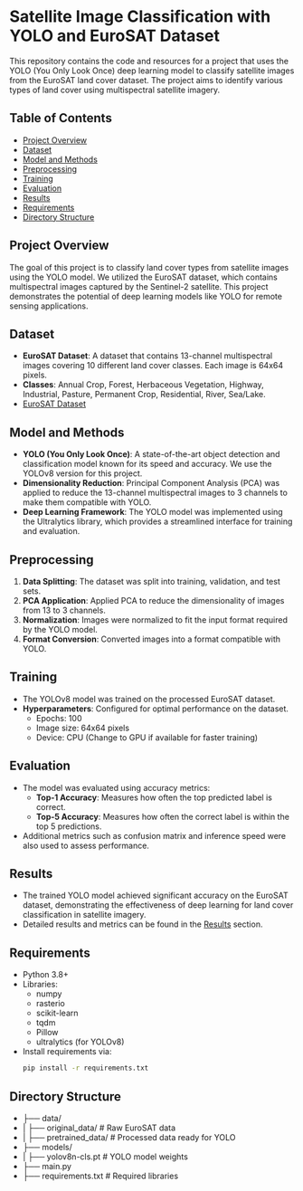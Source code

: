 # Satellite Image Classification with YOLO and EuroSAT Dataset

This repository contains the code and resources for a project that uses the YOLO (You Only Look Once) deep learning model to classify satellite images from the EuroSAT land cover dataset. The project aims to identify various types of land cover using multispectral satellite imagery.

## Table of Contents
- [Project Overview](#project-overview)
- [Dataset](#dataset)
- [Model and Methods](#model-and-methods)
- [Preprocessing](#preprocessing)
- [Training](#training)
- [Evaluation](#evaluation)
- [Results](#results)
- [Requirements](#requirements)
- [Directory Structure](#directory-structure)

## Project Overview
The goal of this project is to classify land cover types from satellite images using the YOLO model. We utilized the EuroSAT dataset, which contains multispectral images captured by the Sentinel-2 satellite. This project demonstrates the potential of deep learning models like YOLO for remote sensing applications.

## Dataset
- **EuroSAT Dataset**: A dataset that contains 13-channel multispectral images covering 10 different land cover classes. Each image is 64x64 pixels.
- **Classes**: Annual Crop, Forest, Herbaceous Vegetation, Highway, Industrial, Pasture, Permanent Crop, Residential, River, Sea/Lake.
- [EuroSAT Dataset](https://github.com/phelber/EuroSAT)  

## Model and Methods
- **YOLO (You Only Look Once)**: A state-of-the-art object detection and classification model known for its speed and accuracy. We use the YOLOv8 version for this project.
- **Dimensionality Reduction**: Principal Component Analysis (PCA) was applied to reduce the 13-channel multispectral images to 3 channels to make them compatible with YOLO.
- **Deep Learning Framework**: The YOLO model was implemented using the Ultralytics library, which provides a streamlined interface for training and evaluation.

## Preprocessing
1. **Data Splitting**: The dataset was split into training, validation, and test sets.
2. **PCA Application**: Applied PCA to reduce the dimensionality of images from 13 to 3 channels.
3. **Normalization**: Images were normalized to fit the input format required by the YOLO model.
4. **Format Conversion**: Converted images into a format compatible with YOLO.

## Training
- The YOLOv8 model was trained on the processed EuroSAT dataset.
- **Hyperparameters**: Configured for optimal performance on the dataset.
  - Epochs: 100
  - Image size: 64x64 pixels
  - Device: CPU (Change to GPU if available for faster training)
  
## Evaluation
- The model was evaluated using accuracy metrics:
  - **Top-1 Accuracy**: Measures how often the top predicted label is correct.
  - **Top-5 Accuracy**: Measures how often the correct label is within the top 5 predictions.
- Additional metrics such as confusion matrix and inference speed were also used to assess performance.

## Results
- The trained YOLO model achieved significant accuracy on the EuroSAT dataset, demonstrating the effectiveness of deep learning for land cover classification in satellite imagery.
- Detailed results and metrics can be found in the [Results](#results) section.

## Requirements
- Python 3.8+
- Libraries: 
  - numpy
  - rasterio
  - scikit-learn
  - tqdm
  - Pillow
  - ultralytics (for YOLOv8)
- Install requirements via:
  ```bash
  pip install -r requirements.txt

## Directory Structure
- ├── data/
- |   ├── original_data/       # Raw EuroSAT data
- |   ├── pretrained_data/     # Processed data ready for YOLO
- ├── models/
- |   ├── yolov8n-cls.pt       # YOLO model weights
- ├── main.py
- ├── requirements.txt         # Required libraries
